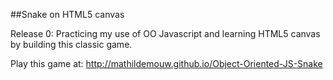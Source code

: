 ##Snake on HTML5 canvas

Release 0:
Practicing my use of OO Javascript and learning HTML5 canvas by building this classic game.

Play this game at: http://mathildemouw.github.io/Object-Oriented-JS-Snake
